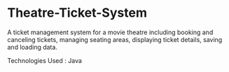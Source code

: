 # Theatre-Ticket-System

A ticket management system for a movie theatre including booking and canceling tickets, managing seating areas, 
displaying ticket details, saving and loading data.

Technologies Used : Java
